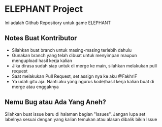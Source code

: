 # ELEPHANT Project
Ini adalah Github Repository untuk game ELEPHANT

## Notes Buat Kontributor
- Silahkan buat branch untuk masing-masing terlebih dahulu
- Gunakan branch yang telah dibuat untuk menyimpan maupun mengupload hasil kerja kalian
- Jika dirasa sudah siap untuk di merge ke main, silahkan melakukan pull request
- Saat melakukan Pull Request, set assign nya ke aku @FakhriF
- Ya udah gitu aja. Nanti aku yang ngurus kode/hasil kerja kalian buat di merge atau enggaknya

## Nemu Bug atau Ada Yang Aneh?
Silahkan buat issue baru di halaman bagian "Issues". Jangan lupa set labelnya sesuai dengan yang kalian temukan atau alasan dibalik bikin Issue

